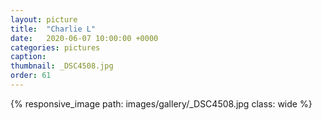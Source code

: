 ```yaml
---
layout: picture
title:  "Charlie L"
date:   2020-06-07 10:00:00 +0000
categories: pictures
caption: 
thumbnail: _DSC4508.jpg
order: 61
---
```

{% responsive_image path: images/gallery/_DSC4508.jpg class: wide %}
